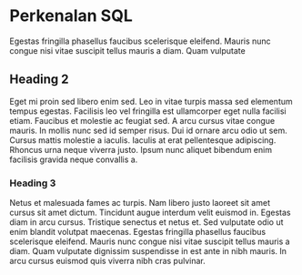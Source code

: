 # Perkenalan SQL
Egestas fringilla phasellus faucibus scelerisque eleifend. Mauris nunc congue
nisi vitae suscipit tellus mauris a diam. Quam vulputate

## Heading 2
Eget mi proin sed libero enim sed. Leo in vitae turpis massa sed elementum
tempus egestas. Facilisis leo vel fringilla est ullamcorper eget nulla facilisi
etiam. Faucibus et molestie ac feugiat sed. A arcu cursus vitae congue mauris.
In mollis nunc sed id semper risus. Dui id ornare arcu odio ut sem. Cursus
mattis molestie a iaculis. Iaculis at erat pellentesque adipiscing. Rhoncus urna
neque viverra justo. Ipsum nunc aliquet bibendum enim facilisis gravida neque
convallis a.

### Heading 3
Netus et malesuada fames ac turpis. Nam libero justo laoreet sit amet cursus
sit amet dictum. Tincidunt augue interdum velit euismod in. Egestas diam in
arcu cursus. Tristique senectus et netus et. Sed vulputate odio ut enim blandit
volutpat maecenas. Egestas fringilla phasellus faucibus scelerisque eleifend.
Mauris nunc congue nisi vitae suscipit tellus mauris a diam. Quam vulputate
dignissim suspendisse in est ante in nibh mauris. In arcu cursus euismod quis
viverra nibh cras pulvinar.
